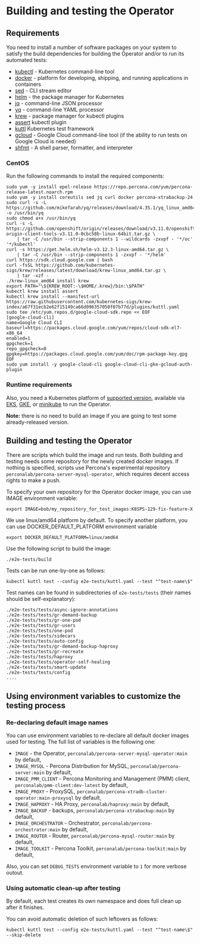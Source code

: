 # Building and testing the Operator

## Requirements

You need to install a number of software packages on your system to satisfy the build dependencies for building the Operator and/or to run its automated tests:

* [kubectl](https://kubernetes.io/docs/tasks/tools/) - Kubernetes command-line tool
* [docker](https://www.docker.com/) - platform for developing, shipping, and running applications in containers
* [sed](https://www.gnu.org/software/sed/manual/sed.html) - CLI stream editor
* [helm](https://helm.sh/) - the package manager for Kubernetes
* [jq](https://stedolan.github.io/jq/) - command-line JSON processor
* [yq](https://github.com/mikefarah/yq) - command-line YAML processor
* [krew](https://github.com/kubernetes-sigs/krew) - package manager for kubectl plugins
* [assert](https://github.com/morningspace/kubeassert) kubectl plugin
* [kuttl](https://kuttl.dev/) Kubernetes test framework
* [gcloud](https://cloud.google.com/sdk/gcloud) - Google Cloud command-line tool (if the ability to run tests on Google Cloud is needed)
* [shfmt](https://github.com/mvdan/sh) - A shell parser, formatter, and interpreter

### CentOS

Run the following commands to install the required components:

```
sudo yum -y install epel-release https://repo.percona.com/yum/percona-release-latest.noarch.rpm
sudo yum -y install coreutils sed jq curl docker percona-xtrabackup-24
sudo curl -s -L https://github.com/mikefarah/yq/releases/download/4.35.1/yq_linux_amd64 -o /usr/bin/yq
sudo chmod a+x /usr/bin/yq
curl -s -L https://github.com/openshift/origin/releases/download/v3.11.0/openshift-origin-client-tools-v3.11.0-0cbc58b-linux-64bit.tar.gz \
    | tar -C /usr/bin --strip-components 1 --wildcards -zxvpf - '*/oc' '*/kubectl'
curl -s https://get.helm.sh/helm-v3.12.3-linux-amd64.tar.gz \
    | tar -C /usr/bin --strip-components 1 -zxvpf - '*/helm'
curl https://sdk.cloud.google.com | bash
curl -fsSL https://github.com/kubernetes-sigs/krew/releases/latest/download/krew-linux_amd64.tar.gz \
    | tar -xzf - 
./krew-linux_amd64 install krew
export PATH="\${KREW_ROOT:-\$HOME/.krew}/bin:\$PATH"
kubectl krew install assert
kubectl krew install --manifest-url https://raw.githubusercontent.com/kubernetes-sigs/krew-index/a67f31ecb2e62f15149ca66d096357050f07b77d/plugins/kuttl.yaml
sudo tee /etc/yum.repos.d/google-cloud-sdk.repo << EOF
[google-cloud-cli]
name=Google Cloud CLI
baseurl=https://packages.cloud.google.com/yum/repos/cloud-sdk-el7-x86_64
enabled=1
gpgcheck=1
repo_gpgcheck=0
gpgkey=https://packages.cloud.google.com/yum/doc/rpm-package-key.gpg
EOF
sudo yum install -y google-cloud-cli google-cloud-cli-gke-gcloud-auth-plugin
```

### Runtime requirements

Also, you need a Kubernetes platform of [supported version](https://docs.percona.com/percona-operator-for-mysql/ps/System-Requirements.html#supported-platforms), available via [EKS](https://docs.percona.com/percona-operator-for-mysql/ps/eks.html), [GKE](https://docs.percona.com/percona-operator-for-mysql/ps/gke.html), or [minikube](https://docs.percona.com/percona-operator-for-mysql/ps/minikube.html) to run the Operator.

**Note:** there is no need to build an image if you are going to test some already-released version.

## Building and testing the Operator

There are scripts which build the image and run tests. Both building and testing
needs some repository for the newly created docker images. If nothing is
specified, scripts use Percona's experimental repository `perconalab/percona-server-mysql-operator`, which
requires decent access rights to make a push.

To specify your own repository for the Operator docker image, you can use IMAGE environment variable:

```
export IMAGE=bob/my_repository_for_test_images:K8SPS-129-fix-feature-X
```
We use linux/amd64 platform by default. To specify another platform, you can use DOCKER_DEFAULT_PLATFORM environment variable

```
export DOCKER_DEFAULT_PLATFORM=linux/amd64
```

Use the following script to build the image:

```
./e2e-tests/build
```

Tests can be run one-by-one as follows:

```
kubectl kuttl test --config e2e-tests/kuttl.yaml --test "^test-name\$"
```

Test names can be found in subdirectories of `e2e-tests/tests` (their names should be self-explanatory):

```
./e2e-tests/tests/async-ignore-annotations
./e2e-tests/tests/gr-demand-backup
./e2e-tests/tests/gr-one-pod
./e2e-tests/tests/gr-users
./e2e-tests/tests/one-pod
./e2e-tests/tests/sidecars
./e2e-tests/tests/auto-config
./e2e-tests/tests/gr-demand-backup-haproxy
./e2e-tests/tests/gr-recreate
./e2e-tests/tests/haproxy
./e2e-tests/tests/operator-self-healing
./e2e-tests/tests/smart-update
./e2e-tests/tests/config
....
```

## Using environment variables to customize the testing process

### Re-declaring default image names

You can use environment variables to re-declare all default docker images used for testing. The
full list of variables is the following one:

* `IMAGE` - the Operator, `perconalab/percona-server-mysql-operator:main` by default,
* `IMAGE_MYSQL` - Percona Distribution for MySQL, `perconalab/percona-server:main` by default,
* `IMAGE_PMM_CLIENT` - Percona Monitoring and Management (PMM) client, `perconalab/pmm-client:dev-latest` by default,
* `IMAGE_PROXY` - ProxySQL, `perconalab/percona-xtradb-cluster-operator:main-proxysql` by default,
* `IMAGE_HAPROXY` - HA Proxy, `perconalab/haproxy:main` by default,
* `IMAGE_BACKUP` - backups, `perconalab/percona-xtrabackup:main` by default,
* `IMAGE_ORCHESTRATOR` - Orchestrator, `perconalab/percona-orchestrator:main` by default,
* `IMAGE_ROUTER` - Router, `perconalab/percona-mysql-router:main` by default,
* `IMAGE_TOOLKIT` - Percona Toolkit, `perconalab/percona-toolkit:main` by default,

Also, you can set `DEBUG_TESTS` environment variable to `1` for more verbose outout.

### Using automatic clean-up after testing

By default, each test creates its own namespace and does full clean up after it finishes.

You can avoid automatic deletion of such leftovers as follows:

```
kubectl kuttl test --config e2e-tests/kuttl.yaml --test "^test-name\$" --skip-delete
```
